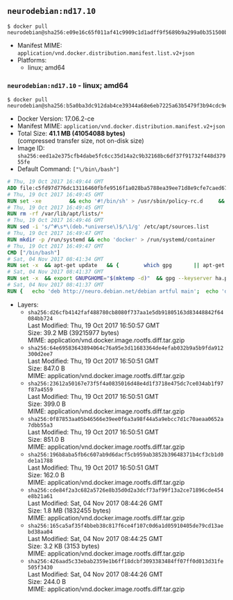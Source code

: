 ## `neurodebian:nd17.10`

```console
$ docker pull neurodebian@sha256:e09e16c65f011af41c9909c1d1adff9f5689b9a299a0b351500b6a1f495fee87
```

-	Manifest MIME: `application/vnd.docker.distribution.manifest.list.v2+json`
-	Platforms:
	-	linux; amd64

### `neurodebian:nd17.10` - linux; amd64

```console
$ docker pull neurodebian@sha256:b5a0ba3dc912dab4ce39344a68e6eb7225a63b5479f3b94cdc9eb0e91fc22f4c
```

-	Docker Version: 17.06.2-ce
-	Manifest MIME: `application/vnd.docker.distribution.manifest.v2+json`
-	Total Size: **41.1 MB (41054088 bytes)**  
	(compressed transfer size, not on-disk size)
-	Image ID: `sha256:eed1a2e375cfb4dabe5fc6cc35d14a2c9b32168bc6df37f91732f448d37955fe`
-	Default Command: `["\/bin\/bash"]`

```dockerfile
# Thu, 19 Oct 2017 16:49:44 GMT
ADD file:c5fd97d776dc13116460fbfe9516f1a028ba5788ea39ee71d8e9cfe7caed676f in / 
# Thu, 19 Oct 2017 16:49:45 GMT
RUN set -xe 		&& echo '#!/bin/sh' > /usr/sbin/policy-rc.d 	&& echo 'exit 101' >> /usr/sbin/policy-rc.d 	&& chmod +x /usr/sbin/policy-rc.d 		&& dpkg-divert --local --rename --add /sbin/initctl 	&& cp -a /usr/sbin/policy-rc.d /sbin/initctl 	&& sed -i 's/^exit.*/exit 0/' /sbin/initctl 		&& echo 'force-unsafe-io' > /etc/dpkg/dpkg.cfg.d/docker-apt-speedup 		&& echo 'DPkg::Post-Invoke { "rm -f /var/cache/apt/archives/*.deb /var/cache/apt/archives/partial/*.deb /var/cache/apt/*.bin || true"; };' > /etc/apt/apt.conf.d/docker-clean 	&& echo 'APT::Update::Post-Invoke { "rm -f /var/cache/apt/archives/*.deb /var/cache/apt/archives/partial/*.deb /var/cache/apt/*.bin || true"; };' >> /etc/apt/apt.conf.d/docker-clean 	&& echo 'Dir::Cache::pkgcache ""; Dir::Cache::srcpkgcache "";' >> /etc/apt/apt.conf.d/docker-clean 		&& echo 'Acquire::Languages "none";' > /etc/apt/apt.conf.d/docker-no-languages 		&& echo 'Acquire::GzipIndexes "true"; Acquire::CompressionTypes::Order:: "gz";' > /etc/apt/apt.conf.d/docker-gzip-indexes 		&& echo 'Apt::AutoRemove::SuggestsImportant "false";' > /etc/apt/apt.conf.d/docker-autoremove-suggests
# Thu, 19 Oct 2017 16:49:45 GMT
RUN rm -rf /var/lib/apt/lists/*
# Thu, 19 Oct 2017 16:49:46 GMT
RUN sed -i 's/^#\s*\(deb.*universe\)$/\1/g' /etc/apt/sources.list
# Thu, 19 Oct 2017 16:49:47 GMT
RUN mkdir -p /run/systemd && echo 'docker' > /run/systemd/container
# Thu, 19 Oct 2017 16:49:47 GMT
CMD ["/bin/bash"]
# Sat, 04 Nov 2017 08:41:34 GMT
RUN set -x 	&& apt-get update 	&& { 		which gpg 		|| apt-get install -y --no-install-recommends gnupg 	; } 	&& { 		gpg --version | grep -q '^gpg (GnuPG) 1\.' 		|| apt-get install -y --no-install-recommends dirmngr 	; } 	&& rm -rf /var/lib/apt/lists/*
# Sat, 04 Nov 2017 08:41:37 GMT
RUN set -x 	&& export GNUPGHOME="$(mktemp -d)" 	&& gpg --keyserver ha.pool.sks-keyservers.net --recv-keys DD95CC430502E37EF840ACEEA5D32F012649A5A9 	&& gpg --export DD95CC430502E37EF840ACEEA5D32F012649A5A9 > /etc/apt/trusted.gpg.d/neurodebian.gpg 	&& rm -rf "$GNUPGHOME" 	&& apt-key list | grep neurodebian
# Sat, 04 Nov 2017 08:41:37 GMT
RUN { 	echo 'deb http://neuro.debian.net/debian artful main'; 	echo 'deb http://neuro.debian.net/debian data main'; 	echo '#deb-src http://neuro.debian.net/debian-devel artful main'; } > /etc/apt/sources.list.d/neurodebian.sources.list
```

-	Layers:
	-	`sha256:d26cfb4142faf488780cb8080f737aa1e5db91805163d83448842f64084bb724`  
		Last Modified: Thu, 19 Oct 2017 16:50:57 GMT  
		Size: 39.2 MB (39215977 bytes)  
		MIME: application/vnd.docker.image.rootfs.diff.tar.gzip
	-	`sha256:64e69583643894064c76a95e3d11683364de4efab032b9a5b9fda912300d2ee7`  
		Last Modified: Thu, 19 Oct 2017 16:50:51 GMT  
		Size: 847.0 B  
		MIME: application/vnd.docker.image.rootfs.diff.tar.gzip
	-	`sha256:23612a50167e73f5f4a0835016d48e4d1f3718e475dc7ce034ab1f97f87a4559`  
		Last Modified: Thu, 19 Oct 2017 16:50:51 GMT  
		Size: 399.0 B  
		MIME: application/vnd.docker.image.rootfs.diff.tar.gzip
	-	`sha256:0f87853aa05b46566e39ee0f6a3a98f44a5a9ebcc7d1c70aeaa0652a7dbb55a3`  
		Last Modified: Thu, 19 Oct 2017 16:50:51 GMT  
		Size: 851.0 B  
		MIME: application/vnd.docker.image.rootfs.diff.tar.gzip
	-	`sha256:196b8aba5fb6c607ab9d6dacf5cb959ab3852b39648371b4cf3cb1d0de1a1788`  
		Last Modified: Thu, 19 Oct 2017 16:50:51 GMT  
		Size: 162.0 B  
		MIME: application/vnd.docker.image.rootfs.diff.tar.gzip
	-	`sha256:cde84f2a3c682a5726e8b35d0d2a3dcf73af99f13a2ce71896cde454e8b21a61`  
		Last Modified: Sat, 04 Nov 2017 08:44:26 GMT  
		Size: 1.8 MB (1832455 bytes)  
		MIME: application/vnd.docker.image.rootfs.diff.tar.gzip
	-	`sha256:165ca5af35f4bbeb38c817f6ce4f107c0d6a1d05910405de79cd13aebd38aa04`  
		Last Modified: Sat, 04 Nov 2017 08:44:25 GMT  
		Size: 3.2 KB (3153 bytes)  
		MIME: application/vnd.docker.image.rootfs.diff.tar.gzip
	-	`sha256:426aad5c33ebab2359e1b6ff18dcbf3093383484ff07ff0d013d31fe505f3430`  
		Last Modified: Sat, 04 Nov 2017 08:44:26 GMT  
		Size: 244.0 B  
		MIME: application/vnd.docker.image.rootfs.diff.tar.gzip
